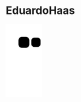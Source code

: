 # EduardoHaas

![Snake animation](https://github.com/guifreiberger/guifreiberger/blob/output/github-contribution-grid-snake.svg)
